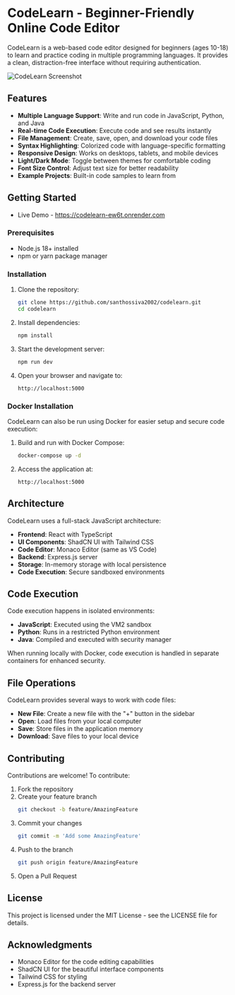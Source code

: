# CodeLearn - Beginner-Friendly Online Code Editor

CodeLearn is a web-based code editor designed for beginners (ages 10-18) to learn and practice coding in multiple programming languages. It provides a clean, distraction-free interface without requiring authentication.

![CodeLearn Screenshot](https://i.imgur.com/placeholder.png)

## Features

- **Multiple Language Support**: Write and run code in JavaScript, Python, and Java
- **Real-time Code Execution**: Execute code and see results instantly
- **File Management**: Create, save, open, and download your code files
- **Syntax Highlighting**: Colorized code with language-specific formatting
- **Responsive Design**: Works on desktops, tablets, and mobile devices 
- **Light/Dark Mode**: Toggle between themes for comfortable coding
- **Font Size Control**: Adjust text size for better readability
- **Example Projects**: Built-in code samples to learn from

## Getting Started
- Live Demo - https://codelearn-ew6t.onrender.com
### Prerequisites

- Node.js 18+ installed
- npm or yarn package manager

### Installation

1. Clone the repository:
   ```bash
   git clone https://github.com/santhossiva2002/codelearn.git
   cd codelearn
   ```

2. Install dependencies:
   ```bash
   npm install
   ```

3. Start the development server:
   ```bash
   npm run dev
   ```

4. Open your browser and navigate to:
   ```
   http://localhost:5000
   ```

### Docker Installation

CodeLearn can also be run using Docker for easier setup and secure code execution:

1. Build and run with Docker Compose:
   ```bash
   docker-compose up -d
   ```

2. Access the application at:
   ```
   http://localhost:5000
   ```

## Architecture

CodeLearn uses a full-stack JavaScript architecture:

- **Frontend**: React with TypeScript
- **UI Components**: ShadCN UI with Tailwind CSS
- **Code Editor**: Monaco Editor (same as VS Code)
- **Backend**: Express.js server
- **Storage**: In-memory storage with local persistence
- **Code Execution**: Secure sandboxed environments

## Code Execution

Code execution happens in isolated environments:

- **JavaScript**: Executed using the VM2 sandbox
- **Python**: Runs in a restricted Python environment
- **Java**: Compiled and executed with security manager

When running locally with Docker, code execution is handled in separate containers for enhanced security.

## File Operations

CodeLearn provides several ways to work with code files:

- **New File**: Create a new file with the "+" button in the sidebar
- **Open**: Load files from your local computer
- **Save**: Store files in the application memory
- **Download**: Save files to your local device

## Contributing

Contributions are welcome! To contribute:

1. Fork the repository
2. Create your feature branch
   ```bash
   git checkout -b feature/AmazingFeature
   ```
3. Commit your changes
   ```bash
   git commit -m 'Add some AmazingFeature'
   ```
4. Push to the branch
   ```bash
   git push origin feature/AmazingFeature
   ```
5. Open a Pull Request

## License

This project is licensed under the MIT License - see the LICENSE file for details.

## Acknowledgments

- Monaco Editor for the code editing capabilities
- ShadCN UI for the beautiful interface components
- Tailwind CSS for styling
- Express.js for the backend server
